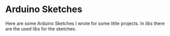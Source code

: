 # Arduino Sketches

Here are some Arduino Sketches I wrote for some little projects. In *libs* there are the used libs for the sketches.
